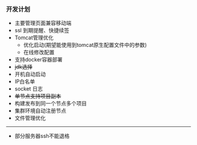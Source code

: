 ### 开发计划
 
* 主要管理页面兼容移动端
* ssl 到期提醒、快捷续签
* Tomcat管理优化
    * 优化启动(期望能使用到tomcat原生配置文件中的参数)
    * 在线修改配置
* 支持docker容器部署
* ~~jdk选择~~ 
* 开机自动启动
* IP白名单
* socket 日志
* ~~单节点支持项目副本~~
* 构建发布到同一个节点多个项目
* 集群环境自动注册节点
* 文件管理优化
--------------------

* 部分服务器ssh不能退格
   

